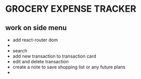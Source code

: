 # GROCERY EXPENSE TRACKER

## work on side menu

- add react-router dom
-
- search
- add new transaction to transaction card
- edit and delete transaction
- create a note to save shopping list or any future plans
-
